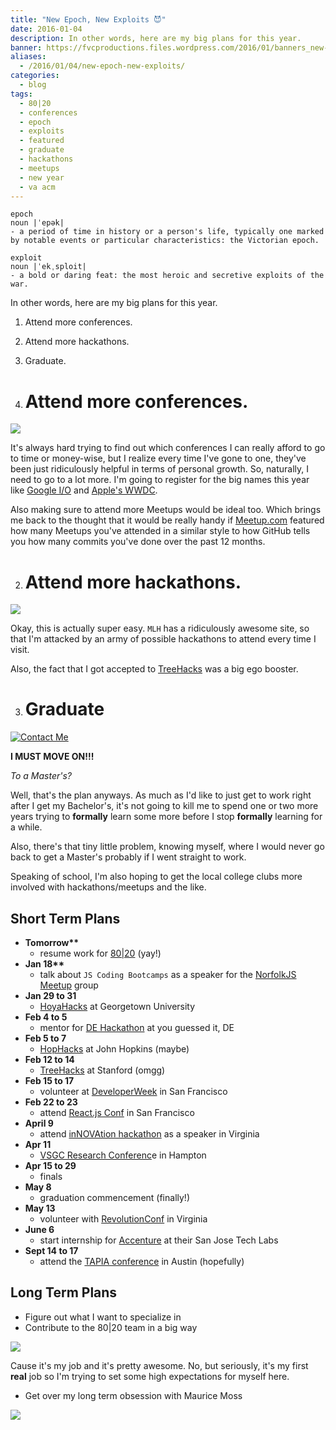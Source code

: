 ```yaml
---
title: "New Epoch, New Exploits 😈"
date: 2016-01-04
description: In other words, here are my big plans for this year.
banner: https://fvcproductions.files.wordpress.com/2016/01/banners_new-001.jpeg
aliases:
  - /2016/01/04/new-epoch-new-exploits/
categories:
  - blog
tags:
  - 80|20
  - conferences
  - epoch
  - exploits
  - featured
  - graduate
  - hackathons
  - meetups
  - new year
  - va acm
---
```


    epoch
    noun |ˈepək|
    - a period of time in history or a person's life, typically one marked by notable events or particular characteristics: the Victorian epoch.

    exploit
    noun |ˈekˌsploit|
    - a bold or daring feat: the most heroic and secretive exploits of the war.

In other words, here are my big plans for this year.

1.  Attend more conferences.
2.  Attend more hackathons.
3.  Graduate.

4.  # Attend more conferences.

![](https://tech.m6web.fr/images/posts/reactconf/reactconf.png)

It's always hard trying to find out which conferences I can really afford to go to time or money-wise, but I realize every time I've gone to one, they've been just ridiculously helpful in terms of personal growth. So, naturally, I need to go to a lot more. I'm going to register for the big names this year like [Google I/O](https://events.google.com/io2015/) and [Apple's WWDC](https://developer.apple.com/wwdc/).

Also making sure to attend more Meetups would be ideal too. Which brings me back to the thought that it would be really handy if [Meetup.com](https://Meetup.com) featured how many Meetups you've attended in a similar style to how GitHub tells you how many commits you've done over the past 12 months.

2.  # Attend more hackathons.

![](https://pbs.twimg.com/profile_banners/2540497273/1446852280/1500x500)

Okay, this is actually super easy. `MLH` has a ridiculously awesome site, so that I'm attacked by an army of possible hackathons to attend every time I visit.

Also, the fact that I got accepted to [TreeHacks](https://treehacks.com) was a big ego booster.

3.  # Graduate

[![Contact
Me](https://fvcproductions.files.wordpress.com/2015/11/desktop-working.jpg)](https://fvcproductions.files.wordpress.com/2015/11/desktop-working.jpg)

**I MUST MOVE ON!!!**

_To a Master's?_

Well, that's the plan anyways. As much as I'd like to just get to work right after I get my Bachelor's, it's not going to kill me to spend one or two more years trying to **formally** learn some more before I stop **formally** learning for a while.

Also, there's that tiny little problem, knowing myself, where I would never go back to get a Master's probably if I went straight to work.

Speaking of school, I'm also hoping to get the local college clubs more involved with hackathons/meetups and the like.

## Short Term Plans

- **Tomorrow\*\***
  - resume work for [80|20](https://8020.co) (yay!)
- **Jan 18\*\***
  - talk about `JS Coding Bootcamps` as a speaker for the [NorfolkJS Meetup](https://norfolkjs.org) group
- **Jan 29 to 31**
  - [HoyaHacks](https://hoyahacks.com) at Georgetown University
- **Feb 4 to 5**
  - mentor for [DE Hackathon](https://hackathon.dominionenterprises.com/) at you guessed it, DE
- **Feb 5 to 7**
  - [HopHacks](https://hophacks.com) at John Hopkins (maybe)
- **Feb 12 to 14**
  - [TreeHacks](https://treehacks.com) at Stanford (omgg)
- **Feb 15 to 17**
  - volunteer at [DeveloperWeek](https://www.developerweek.com/) in San Francisco
- **Feb 22 to 23**
  - attend [React.js Conf](https://conf.reactjs.com/) in San Francisco
- **April 9**
  - attend [inNOVAtion hackathon](https://www.novahackathon.org/) as a speaker in Virginia
- **Apr 11**
  - [VSGC Research Conferenc](https://www.vsgc.odu.edu/src/)e in Hampton
- **Apr 15 to 29**
  - finals
- **May 8**
  - graduation commencement (finally!)
- **May 13**
  - volunteer with [RevolutionConf](https://revolutionconf.com) in Virginia
- **June 6**
  - start internship for [Accenture](https://accenture.com) at their San Jose Tech Labs
- **Sept 14 to 17**
  - attend the [TAPIA conference](https://tapiaconference.org/) in Austin (hopefully)

## Long Term Plans

- Figure out what I want to specialize in
- Contribute to the 80|20 team in a big way

![](https://i.imgur.com/HPF7tPV.jpg)

Cause it's my job and it's pretty awesome. No, but seriously, it's my first **real** job so I'm trying to set some high expectations for myself here.

- Get over my long term obsession with Maurice Moss

![](https://i.giphy.com/1C8bHHJturSx2.gif)

